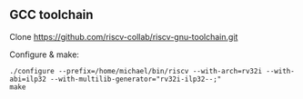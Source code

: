 

 ## GCC toolchain

Clone https://github.com/riscv-collab/riscv-gnu-toolchain.git

Configure & make:

```
./configure --prefix=/home/michael/bin/riscv --with-arch=rv32i --with-abi=ilp32 --with-multilib-generator="rv32i-ilp32--;"
make
```

